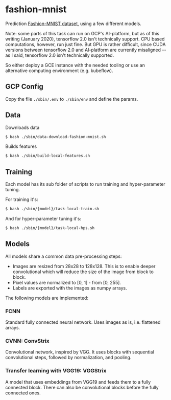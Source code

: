 fashion-mnist
==============================

Prediction [Fashion-MNIST dataset](https://research.zalando.com/welcome/mission/research-projects/fashion-mnist/), using a few different models.

Note: some parts of this task can run on GCP's AI-platform, but as of this writing (January 2020), tensorflow 2.0 isn't technically
support. CPU based computations, however, run just fine. But GPU is rather difficult, since CUDA versions between
tensorflow 2.0 and AI-platform are currently misaligned -- as I said, tensorflow 2.0 isn't technically supported.

So either deploy a GCE instance with the needed tooling or use an alternative computing environment (e.g. kubeflow).


## GCP Config

Copy the file `./sbin/.env` to `./sbin/env` and define the params.

## Data

Downloads data
```sh
$ bash ./sbin/data-download-fashion-mnist.sh
```

Builds features
```sh
$ bash ./sbin/build-local-features.sh
```

## Training

Each model has its sub folder of scripts to run training and hyper-parameter tuning.

For training it's:
```sh
$ bash ./sbin/{model}/task-local-train.sh
```
And for hyper-parameter tuning it's:
```sh
$ bash ./sbin/{model}/task-local-hps.sh
```

## Models

All models share a common data pre-processing steps:

  - Images are resized from 28x28 to 128x128. This is to enable deeper convolutional which will reduce the size of the
  image from block to block.
  - Pixel values are normalized to [0, 1] - from [0, 255].
  - Labels are exported with the images as numpy arrays.

The following models are implemented:

### FCNN
Standard fully connected neural network. Uses images as is, i.e. flattened arrays.


### CVNN: ConvStrix

Convolutional network, inspired by VGG. It uses blocks with sequential convolutional steps, followed by
normalization, and pooling.

### Transfer learning with VGG19: VGGStrix

A model that uses embeddings from VGG19 and feeds them to a fully connected block. There can also be convolutional blocks before the fully connected ones.
